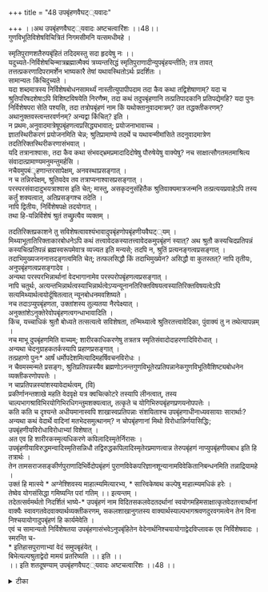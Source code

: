 +++
title = "48 उपबृंहणवैघट््यवादः"

+++
।।अथ उपबृंहणवैघट््यवादः अष्टचत्वारिंशः ।।48।।  
गुणविभूतिविशेषविचित्रितं निगमसीमनि यत्समधीमहे ।  

स्मृतिपुराणशतैरुपबृंहितं तदिदमस्तु सदा हृदयेषु नः ।।  
यदुच्यते-निर्विशेषचिन्मात्रब्रह्मात्मैक्यं त्रय्यन्तसिद्धं स्मृतिपुराणादीन्युपबृंहयन्तीति; तत्र तावत् तत्तत्प्रकरणादिपरामर्शेन भाष्यकारै तेषां यथावस्थितोऽर्थः प्रदर्शितः ।  
सामान्यतः किंचिदुच्यते ।  
यदा शब्दमात्रस्य निर्विशेषबोधनसामर्थ्यं नास्तीत्युपापीपदाम तदा कैव कथा तद्विशेषाणाम्? यदा च श्रुतिपरिषदशेषाऽपि विशिष्टविषयेति निरणैष्म, तदा कथं तदुपबृंहणानि तत्प्रतिपादकानि प्रतिपद्येमहि? यदा पुनः निर्विशेषपरा सेति पश्यसि, तदा तत्रोपबृंहणं नाम किं यथोक्तानुवादमात्रम्? उत तद्धक्तीकरणम्? अथानुक्तवस्त्वन्तरवर्णनम्? अन्यद्वा किंचित्? इति ।  
न प्रथमः,अनुवादमात्रेषूपबृंहणत्वप्रसिद्ध्यभावात्; प्रयोजनाभावाच्च ।  
ज्ञातस्थिरीकरणं प्रयोजनमिति चेन्न; श्रुतिप्रामाण्ये तदर्थे च यथावन्मीमांसिते तदनुवादमात्रेण तदतिरिक्तस्थिरीकरणासंभवात् ।  
यदि तत्रानाश्वासः, तदा कैव कथा संभवद्भ्रमप्रमादादिदोषेषु पौरुषेयेषु वाक्येषु? नच साक्षात्सौगतमतमाश्रित्य संवादात्प्रामाण्यमनुमन्तुमर्हसि ।  
नचैवमुपबंृहणान्तरसापेक्षम्, अनवस्थाप्रसङ्गात् ।  
न च तन्निरपेक्षम्, श्रुतिवदेव तव तत्राप्यनाश्वासप्रसङ्गात् ।  
परस्परसंवादादुभयत्राश्वास इति चेत्; मास्तु, असकृदनुसंहितैक श्रुतिवाक्यमात्रजन्मनि तत्प्रत्ययप्रवाहेऽपि तस्य कर्तुं शक्यत्वात्, अतिप्रसङ्गश्च तदेति ।  
नापि द्वितीयः, निर्विशेषपक्षे तदयोगात् ।  
तथा हि-यन्निर्विशेषं श्रुतं तच्छ्रुत्यैव व्यक्तम् ।  

तदतिरिक्तप्रकाशने तु सविशेषत्वावश्यंभावादुपबृंहणोपबृंहणीयवैघट््यम् ।  
मिथ्याभूतातिरिक्ताकारबोधनेऽपि कथं तत्त्वावेदकस्यातत्त्वावेदकमुपबृंहणं स्यात्? अथ श्रुतौ कस्यचिदप्रतिपन्नं कस्यचित्प्रतिपन्नं ब्रह्मस्वरूपमेवात्र व्यज्यत इति मन्यसे; तदपि न, श्रुतिं प्रत्यनङ्गत्वप्रसङ्गात् ।  
तदाभिमुख्यजननात्तदङ्गत्वमिति चेत्; तत्फलसिद्धौ किं तदाभिमुख्येन? असिद्धौ वा कुतस्तत्? नापि तृतीयः, अनुपबृंहणत्वप्रसङ्गादेव ।  
अन्यथा परस्परभिन्नार्थानां वेदभागानामेव परस्परोपबृंहणत्वप्रसङ्गात् ।  
नापि चतुर्थः, अत्यन्तभिन्नार्थत्वस्याभिन्नार्थत्वेऽप्यन्यूनानतिरिक्तविषयत्वस्यातिरिक्तविषयत्वेऽपि सत्यमिथ्यार्थत्वयोर्दूषितत्वात् न्यूनबोधनमवशिष्यते ।  
नच तदाऽप्युपबृंहणता, उक्तांशस्य तुल्यतया नैरपेक्ष्यात् ।  
अनुक्तांशेऽनुक्तेरेवोपबृंहणत्वगन्धाभावादिति ।  
किंच, यच्चाधिकं श्रुतौ बोध्यते तत्सत्यत्वे सविशेषता, तन्मिथ्यात्वे श्रुतिरतत्त्वावेदिका, पुंवाक्यं तु न तथेत्यापन्नम् ।  
नच माभू दुपबृंहणमिति वाच्यम्; शारीरकाधिकरणेषु तत्रतत्र स्मृतिसंवादोदाहरणादिविरोधात् ।  
अन्यथा चेदनुग्राहकतर्कस्यापि प्रहाणप्रसङ्गात् ।  
तत्प्रहाणो पुनः\* आर्षं धर्मोपदेशमित्यादिमहर्षिवचनविरोधः ।  
न चैवमस्मन्मते प्रसङ्गः, श्रुतिप्रतिपन्नस्यैव ब्रह्मणोऽनन्तगुणविभूतेरप्रतिपन्नानेकगुणविभूतिवैशिष्ट्यबोधनेन व्यक्तीकरणोपपत्तेः ।  
न चाप्रतिपन्नस्यांशस्यावेदार्थत्वम्, (वि)   
प्रकीर्णानन्तशाखे महति वेदवृक्षे यत्र क्वचित्कोटरे तस्यापि लीनत्वात्, तस्य चाल्पभागश्राविभिरयोगिभिरधिगन्तुमशक्यत्वात्, तत्कृते च योगिभिरुपबृंहणप्रणयनोपपत्तेः ।  
कति कति च दृश्यन्ते अधीयमानास्वपि शाखास्वप्रतिपन्नाः संशयिताश्च उपबृंहणाधीनाध्यवसायाः सारार्थाः? अन्यथा कथं वेदार्थे वादिनां मतभेदसमुत्थानम्? न चोपबृंहणानां मिथो विरोधान्निर्णयासिद्धिः; उपबृंहणीयविरोधाविरोधाभ्यां विशेषात् ।  
अत एव हि शारीरकस्मृत्यधिकरणे कपिलादिस्मृतेर्निरासः ।  
उपबृंहणीयाविरुद्धमन्वादिस्मृतिसन्निधौ तद्विरुद्धकपिलादिस्मृतेरप्रमाणत्वान्न तेरुपबृंहणं नाप्युपबृंहणीयबाध इति हि तत्रार्थः ।  
तेन तामसराजसङ्कीर्णपुराणादिभिर्वेदोपबृंहणं पुराणविवेकपरिज्ञानशून्यानामविवेकितानिबन्धनमिति तन्नाद्रियामहे ।  
उक्तं हि मात्स्ये \* अग्नेश्शिवस्य माहात्म्यमित्यारभ्य, \* सात्त्विकेष्वथ कल्पेषु माहात्म्यमधिकं हरेः ।  
तेष्वेव योगसंसिद्धा गमिष्यन्ति परां गतिम् ।। इत्यन्तम् ।  
तदेतत्सर्वमर्थतो निदर्शितं भाष्ये-\* उपबृंहणं नाम विदितसकलवेदतदर्थानां स्वयोगमहिमसाक्षात्कृतवेदतत्त्वार्थानां वाक्यैः स्वावगतवेदवाक्यार्थव्यक्तीकरणम्, सकलशाखानुगतस्य वाक्यार्थस्याल्पभागश्रवणदुरवगमत्वेन तेन विना निश्चयायोगादुपबृंहणं हि कार्यमेवेति ।  
एवं च सामान्यतो निर्विशेषतया उपबृंहणासंभवेऽनुपबृंहितेन वेदेनार्थनिश्चयायोगाद्वेदविप्लावक एव निर्विशेषवादः ।  
स्मरन्ति च-  
\* इतिहासपुराणाभ्यां वेदं समुपबृहंयेत् ।  
बिभेत्यल्पश्रुताद्वेदो मामयं प्रतरिष्यति ।। इति ।।  
।। इति शतदूषण्याम् उपबृंहणवैघट््यवादः अष्टचत्वारिंशः ।।48 ।।

<details><summary>टीका</summary>

स्मृतिपुराणादीनामपि विशिष्टविषयत्वेन निर्विशेषविषयत्वाभावाद्विकल्पस्याप्रामाण्ये तेषामुपबृम्हकत्वं न स्यादिति हेतुमद्भाव सङ्गत्यावादाथ1 संगृह्णातिः - गुणविभूतीति । अनेनामुक्तविशेषैस्सहावगतार्थव्यक्तीकरणमुपबृह्मणमिति परमते तद्वैघट्यमिति सूच्यते । अनेन वादार्थोऽपि सङ्गृहीतः । निगमसीमानि - वेदान्त इत्यर्थः । प्रकरणादिविरोधान्निर्विशेषोपबृम्हकत्वमिति भावः । भाष्यकारग्रहणेन प्रकरणादिविरोधस्या विचाल्यत्वं सूचितं । दूषणान्तरमाहः - सामान्यत इति । किमुपबृह्मणानि विशिष्टपराणि निर्विशेषपराणि वेति विकल्प उपबृह्मणीय विरोधात्प्रथमपक्षासम्भवद्वितीयं दूषयतिः - यदा नामेति । किं च किं श्रुतिर्विशिष्टविषया यद्वा निर्विशेषविषया नाद्य इत्याहः - यदा च श्रुतीति । द्वितीयं दूषयतिः - यदा पुनरिति । किमर्थनिश्चयस्थिरीकरणमुतान्यत्किञ्चिन्नाद्यः । तस्य निश्चितप्रामाण्येन मीमांसितेन श्रुतिवाक्येन सिद्धतया अनुवादनैरपेक्ष्यात् । न द्वितीयः अनुवादात्स्थिरीकरणाख्यस्य कस्यचिद्दर्शनादाहः - न श्रुतिप्रामाण्य इत्यादिना । तादृश्यापि श्रुत्यर्थानवधारणे हेतुमाहः - यदि तत्रेति । कैव कथेति । अर्थनिश्चयहेतु पौष्कल्येऽपि श्रुतेरर्थनिश्चायभावे सन्देहहेतौ जागरूके श्रुत्यादि नाऽर्थनिश्चयस्सुतरां न सम्भवतीति भावः । ननु संवादादेव शब्दस्य प्रामाण्यनिश्चयः ततश्चोपबृम्हवादात्प्राक् श्रुतेरर्थनिश्चयाभावादुपबृम्हणाधीनमेवात्रार्थावधारणात्मकं स्थरीकरणमित्यत्राहः - नचेति । साक्षाद्बाह्यत्वप्रच्छादनं विना बौद्धपक्षमाश्रित्यैवं वक्तव्यं नत्नात्वनाश्रित्य ।तथा च संवादेन प्रामाण्य हि बौद्धोवदति तथा वदन् बौद्ध एवस्यादिति भावः । किमुपबृम्हणस्यापि संवादान्तरात्प्रामाण्यं उत तन्निरपेक्षं नाद्य इत्याहः - न चेति । एवमिति । द्वितीये दोषमाहः - न च तन्निरपेक्षमिति । अन्यथा श्रुतेरेव प्रामाण्यस्य वक्तुं शक्यत्वादिति भावः । किं संवादिवचनान्तरप्रामाण्यनिश्चयाधीनः आश्वासः किं वा संवादमात्राधीनः नाद्यः अन्योन्याश्रयप्रसङ्गादित्यभिप्रेत्य द्वितीयदोषमाहः - असकृदनुसंहितेति । तस्येति । आश्वासस्येत्यर्थः । बाह्यागमानामपि परस्परसंवादात्प्रामाण्यप्रसङ्ग इत्याहः - अतिप्रसङ्गश्चेति । निश्चयमात्रं व्यक्तीकरणमुत प्रतिपन्नाद्विसेषाकारनिर्णयः आद्ये दोषमाहः - यन्निर्विशेषमिति । द्वितीयेऽपि तदतिरिक्ताकारः किं सत्यः उत मिथ्या आद्य आह तदतिरिक्तेति । निर्विशेषविषयत्व मुपबृम्हणीयस्येति भावः । द्वितीयआहः मिथ्या भूतेति । श्रुत्यनर्हाणां ततो ब्रह्मस्वरूपप्रतिपत्त्य सम्भवादत्रोपबृम्हणे न ब्रह्मस्वरूपनिर्णयो भवतीति प्रयोजनमिति शङ्कतेः - अथेति । श्रुत्याप्रतिपन्नेर्थे विशेषबोधनेन वा श्रुतौ संशयिनार्थ व्यक्तीकरणादिना वाश्रुत्युपकारस्योप बृम्हणत्वं स्यान्नतु स्वातन्त्र्येण किंञ्चित्प्रतिबोधकत्वमात्रेणेत्याहः - तदपि नेत्यादिना । तदाभिमुख्य जननादिति । स्वमूलभूत श्रुतौ प्रवर्तनेनेत्यर्थः । तन्मूलेति । श्रुत्यासम्भवत्फलस्यार्थाभावधारणस्यपबृम्हणादेव सिद्धेस्तत्र वृत्त्यावात्तेनापि न तदन्त्वमिति भावः । सिद्धादिति । तदभिमुख्ययेत्यर्थः । उपबृम्हणावधारितार्थत्व सोपादेयत्व बुद्धयाहि तत्प्रतिपादक श्रुतौ तन्मूलूभूतायां प्रवृत्तिः स्यादिति भावः । अनुक्तवस्त्वन्तर मात्रवर्णनिमिति तृतीयः पक्षः । तं दूषयतिः नापि तृतीय इति । उपबृम्हणत्वप्रसङ्गादिति । ननु समानार्थानां शाखान्तरस्थानां वाक्यानां परस्परोपबृम्हणत्वाभाववद्भिन्नार्थानामप्युपबृम्हणत्वं न स्यादिति चेन्न समानार्थनामुपबृम्हणत्व पक्षे तत्वेऽपि विरोधाभावात्तदुपबृम्हणत्वमस्तु वा वा मा वादि प्रसङ्गइत्यत्रातात्पर्यम् । नापि चतुर्थ इति । अस्तूपबृम्हणत्वं यत्किञ्चित्तथाप्यपबृम्हणत्वेनाभिमतमुपबृम्हणीयेनात्यन्तभिन्नार्थमभिन्नाथ1 वा अभिन्नार्थत्वे व्यतिरिक्तविषयं न वा अतिरिक्तविषयत्वेऽपि सत्यविषयं मिथ्याविषये वा अतिरिक्तविषयत्वा भावेऽपि अन्यूनविषयं न्यूनविषयं वा तत्रोक्त विधया पक्षान्तरेषूपबृम्हणत्वस्य त्वयावक्तुं मशक्यत्वाच्चरमः पक्षः परिशिष्यते । तत्राप्युपबृम्हणत्वं न सम्भवति । तथा हि स्मृत्यादिकं प्रतिपाद्यं स्मृत्यथा1शमुपबृम्हथति उत स्वाप्रतिपाद्यं स्मृत्यथा1शं । नाद्यः यथा स्वोक्तांशो यथा श्रुत्याप्रतिपाद्यते तथेव स्वेनापि प्रतिपाद्यमानो दृश्यते नत्वाकारविशेषणेति तस्य स्व नैरपेक्ष्यात् न द्वितीयः तदंशस्य स्वाविषयत्वादित्यर्थः । यच्चाधिकमिति । उपब्रह्मणस्य न्यूनविषयतया श्रुतेरधिकविषयत्वस्या वश्यकत्वादिति भावः । इयताग्रन्थेन परोक्तयाऽनूद्य दूषितमिदानीं यदिकश्चिदुप बृम्हणं क्वाप्यनपेक्षितमिति बूयात्तमपि प्रसङ्गाद्दूषयतिः - यदि कः पुनरिति । शारिरकाधिकरणेष्विति । स्मर्यते च स्मृतेश्च "नान्यस्मृत्यनवकाशप्रसङ्गादि (ब्र.सू.2.1.1)त्यादिभिरित्यर्थः । अन्यथा चेदिति । उपबृम्हणापेक्षा नास्ति नचेच्छ्रुत्येनुग्राहकतया प्रसिद्धयोस्तर्कोपबृम्हणयोरन्यतरस्य त्यागे तर्कोऽपि त्याज्य स्यादित्यर्थः । इष्टापत्तिं परिहरतिः - तत्प्रमाणइति । ननु भवतामपि स्मृतिर्नश्रुति प्रतिपन्नांशस्योपबृम्हणं तदंशे भवदुक्त न्यायेन वैयर्थ्यात् । न च श्रुति प्रतिपन्नांशे । तथा सति तदंशे श्रुतिमूलत्वाभावेनाप्रामाण्यप्रसङ्गात्तस्मादुप - बृम्हणांनुपपत्तिस्तुत्येत्याशङ्क्य परिहरतिः - नचैवमिति । प्रकीर्णेति । अधीयमानश्रुत्यर्थस्यश्रुत्यन्तरप्रतिपाद्य विशेषैस्सह प्रतिपादनमुपबृम्हणमिति भावः । तत्कृते - अल्पभागाध्येतृ पुरुषान् प्रतीत्यर्थः ।उपबृम्हणप्रणयनोपपत्तेरिति । नन्वत्ररथं समासः । उभयप्राप्तौ कर्मणी ( )ति षष््यां सत्यां कर्मणि चेति समासनिषेधादिति चेदुच्यते शेषत्वविवक्षायां षष्ठी समासश्च । नन्वेवं सति कतृकर्मोभ्य सम्बन्धाभावादुभयप्राप्ताविति नियमाभावात्कर्तृकर्मणोः कृतीति कर्तरिषष्ठी प्रसङ्गेन योगिभिरितिनिर्देशानुपपत्तेरिति चेदुभयप्राप्तौ कर्मणीत्यस्योभयस्मिन् कारके विवक्षिते कर्मण्येव षष्ठीति नैवमर्थः ।। येन कर्तृकर्मविवक्षायां कर्मण्येव नियमात्तद्विवक्षायाश्शेषत्व विवक्षायामभावान्नियमा प्रवृत्त्याकर्त षष्ठीप्रसक्तिस्यात्किन्तु यत्र कर्तारं कर्मच विवक्षित्वा षष्ठी प्रापयितुं शक्यते तत्र कर्तृ विवक्षायां षष्ठी न स्यादिति । इदमेव व्याप्तिग्रहणस्य प्रयोजनं । अत्र यद्यपि कर्तकारकंविवक्षित न कर्मकारकं तथाप्युभयविवक्षार्हता नास्तीति नियमप्रवृत्त्या तृतीयोपपत्तिः । कर्मकारकं त्वविवक्षितमिति कृत्वानात्रानेन षष्ठीनापि समासनिषेधः । शेषार्थस्तु विवक्षित इति तदाश्रया षष्ठी समासश्चा ननु तर्ह्युभय विवक्षा योग्यतामात्रमथशब्दनुशासनमित्यत्राप्यस्तीति तत्रत्य कैयटविरोधः । तत्रह्याचार्यस्यकर्तुः प्रयोजनाभावादनुपादानं नोभयप्राप्तौ कर्मणीति कर्मणि षष्ठीति दृश्यत इति चेन्न । यत्र कर्तृ कर्मणोरूभयोरपि तात्पर्यविषयत्वं तदेवोभयप्राप्तिशब्देन विवक्षितमाचार्यस्य कर्तुः प्रयोजनाभावादनुपादानाच्च तात्पर्यविषयत्वाभावान्नोभयप्राप्तिरित्येव कैयट तात्पर्यात् । अन्यथा येनादर्शनमिति प्रयोगानुपपत्तेः । येनादर्शनमित्यत्रात्मन इति व्याख्यतत्वात्तत्र तात्पर्यमवगम्यते । योगिभिरुपबृम्हणप्रणयिनोपपत्तेरित्यत्र कर्तृकर्मोभयसम्बन्धस्यापि स्वरूपेण तात्पर्यविषयत्वादस्युभयप्राप्तिः । इयानेव विशेषः । येनादर्शनमित्यत्र कर्मस्वरूपं तस्य कारकत्वं मित्युभयं च न शब्दतः प्रतिपाद्यते । प्रकृते तु वस्तुतः कर्मभूतमुपबृम्हणस्वरूपं शब्दत उपादीयते । कर्मकारकत्वन्तु शब्दतो न प्रतिपाद्यते । किन्तु शेषविवक्षायां सम्बन्धमात्रं प्रतिपाद्यत इति । कर्मकारकस्य तात्पर्यविषयत्वं तूभयत्रा विशिष्टम् । यत्तु पदमञ्जया1 "यदोभयप्राप्ताविति नियमेन कर्तरि तृतीया तदा कर्मणिचेति निषेधत्पाणिनिना सूत्रकृतिः आचार्येण शब्दानुशासनमित्यसाधु समास'' इति तदपि यदा कर्मणि षष्ठी तदा न साधुरित्यभिप्रायं । शेषे षष्ठ्यां तु साधुरेव । तत्रैव प्राप्तिग्रहणात्प्राप्तिमात्रे नियमइति कर्मणोऽप्रयोगेऽपि कर्तरितृतीया भवति । यथान्तर्घौ येनादर्शनमिच्छतीति । कर्मापि यदा शेषत्वेन विवक्ष्यते तदा तत्रापि शेषषष्ठी भवत्येव । तथा च कर्मणि चेति समास निषेधाभवादेवं जातीयक प्रयोगो निरवद्य एव । ननूपबृम्हणापेक्षायां श्रुत्यानिर्णयो न सिध्येत्तेषां परस्परविरोधादन्यतरपरित्यागे नियमकाभावादित्याशङ्क्य निराकरोतिः - न चोपबृह्मणानामिति । अत एवेति । स्मृत्यनवकाश दोषप्रसङ्गादिति चेन्नान्यस्मृत्यनवकाश दोष प्रसङ्गादि()त्यर्थः । एतेनेति । उपबृम्हणीयाविरुद्ध सन्निधौ तद्विरुद्धैर्नोपबृम्हणीत्यनेन तामसादीनां वेदविरुद्धत्वादिति भावः । उक्तंहीति । पुराणविभागो वेदाविरुद्धसात्विक पुराणैरेव वेदोपबृह्मणं चेति शेषः । अग्नेश्शिवस्य माहात्म्यं तामसेषु प्रकीर्तितः । राजसेषु तु कल्पेषु अधिकं ब्रह्मणो विदु ( )रित्यादिभिर्विभाग उक्तः । "तेष्वेव योग सिद्धा( ) इत्यादिना सात्विकैरेवोपबृह्मणं चोक्तं । ननु भाष्ये किमथ1 नोक्तमित्यत्राहः - तदेतत्सर्वमिति । उपसंहरतिः - एवं चेति । निर्विशेषवादस्य वेदविप्लवाकत्वे स्मृति संवादयतिः - स्मरन्ति चेति ।
वत्सकुलजलधिकौस्तुभनृसिंहगुरुसुतेन सिंहदेवेन कृतायां शतदूषणी टीकायां अष्टचत्वारिंशो वादस्समाप्तः ।।
</details>

